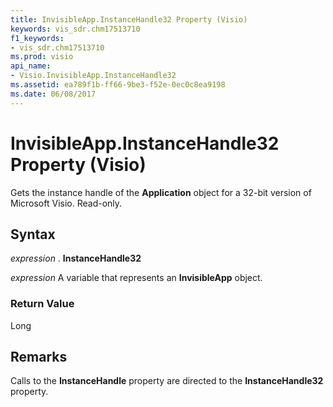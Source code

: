 ```yaml
---
title: InvisibleApp.InstanceHandle32 Property (Visio)
keywords: vis_sdr.chm17513710
f1_keywords:
- vis_sdr.chm17513710
ms.prod: visio
api_name:
- Visio.InvisibleApp.InstanceHandle32
ms.assetid: ea789f1b-ff66-9be3-f52e-0ec0c8ea9198
ms.date: 06/08/2017
---
```



# InvisibleApp.InstanceHandle32 Property (Visio)

Gets the instance handle of the  **Application** object for a 32-bit version of Microsoft Visio. Read-only.


## Syntax

 _expression_ . **InstanceHandle32**

 _expression_ A variable that represents an **InvisibleApp** object.


### Return Value

Long


## Remarks

Calls to the  **InstanceHandle** property are directed to the **InstanceHandle32** property.


